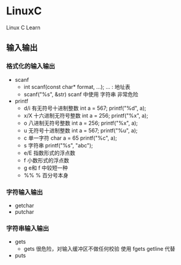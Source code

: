 # LinuxC
Linux C Learn


## 输入输出
### 格式化的输入输出
* scanf
  * int scanf(const char* format, ...); ... : 地址表
  * scanf("%s", &str) scanf 中使用 字符串 非常危险
* printf
  * d/i    有无符号十进制整数 int a = 567;  printf("%d", a); 
  * x/X    十六进制无符号整数 int a = 256;  printf("%x", a);  
  * o      八进制无符号整数 int a = 256;    printf("%x", a);  
  * u      无符号十进制整数 int a = 567;    printf("%u", a);
  * c      单一字符        char a = 65    printf("%c", a);
  * s      字符串                         printf("%s", "abc");
  * e/E    指数形式的浮点数 
  * f      小数形式的浮点数  
  * g      e和 f 中较短一种
  * %%     % 百分号本身


### 字符输入输出
* getchar
* putchar

### 字符串输入输出
* gets
  * gets 很危险，对输入缓冲区不做任何校验 使用 fgets getline 代替
* puts
